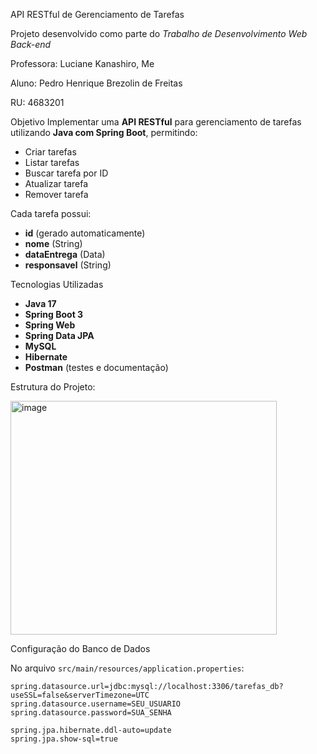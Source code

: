 API RESTful de Gerenciamento de Tarefas

Projeto desenvolvido como parte do *Trabalho de Desenvolvimento Web Back-end*

Professora: Luciane Kanashiro, Me  

Aluno: Pedro Henrique Brezolin de Freitas 

RU: 4683201


Objetivo
Implementar uma **API RESTful** para gerenciamento de tarefas utilizando **Java com Spring Boot**, permitindo:
- Criar tarefas
- Listar tarefas
- Buscar tarefa por ID
- Atualizar tarefa
- Remover tarefa

Cada tarefa possui:
- **id** (gerado automaticamente)
- **nome** (String)
- **dataEntrega** (Data)
- **responsavel** (String)


Tecnologias Utilizadas
- **Java 17**
- **Spring Boot 3**
- **Spring Web**
- **Spring Data JPA**
- **MySQL**
- **Hibernate**
- **Postman** (testes e documentação)


Estrutura do Projeto:

<img width="426" height="374" alt="image" src="https://github.com/user-attachments/assets/7ec2a20f-a575-4484-a6f8-b1e1811ea81b" />

Configuração do Banco de Dados

No arquivo `src/main/resources/application.properties`:
```properties
spring.datasource.url=jdbc:mysql://localhost:3306/tarefas_db?useSSL=false&serverTimezone=UTC
spring.datasource.username=SEU_USUARIO
spring.datasource.password=SUA_SENHA

spring.jpa.hibernate.ddl-auto=update
spring.jpa.show-sql=true
